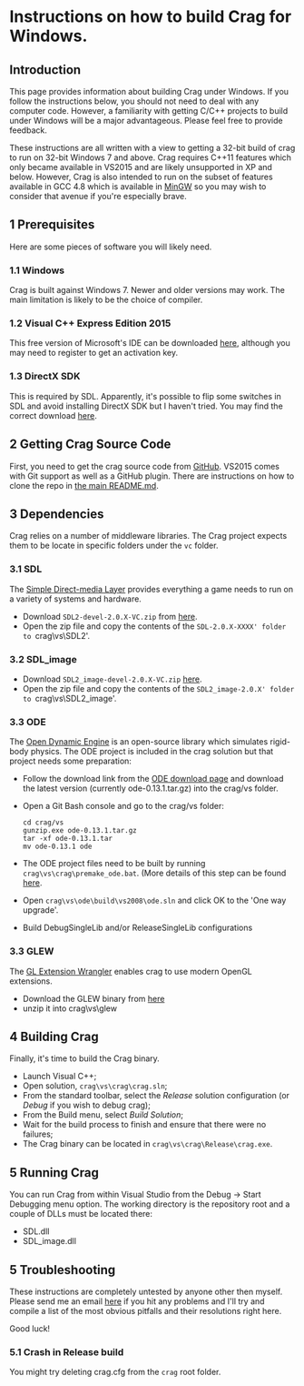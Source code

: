 # Instructions on how to build Crag for Windows.

## Introduction

This page provides information about building Crag under Windows. 
If you follow the instructions below, you should not need to deal with any computer code. 
However, a familiarity with getting C/C++ projects to build under Windows will be a major advantageous. 
Please feel free to provide feedback. 

These instructions are all written with a view to getting a 32-bit build of crag to run on 32-bit Windows 7 and above. 
Crag requires C++11 features which only became available in VS2015 and are likely unsupported in XP and below. 
However, Crag is also intended to run on the subset of features available in GCC 4.8 which is available in [MinGW](www.mingw.org) so you may wish to consider that avenue if you're especially brave.

## 1 Prerequisites

Here are some pieces of software you will likely need.

### 1.1 Windows

Crag is built against Windows 7. Newer and older versions may work. The main limitation is likely to be the choice of compiler.

### 1.2 Visual C++ Express Edition 2015

This free version of Microsoft's IDE can be downloaded [here](http://www.microsoft.com/visualstudio/), although you may need to register to get an activation key.

### 1.3 DirectX SDK

This is required by SDL. Apparently, it's possible to flip some switches in SDL and avoid installing DirectX SDK but I haven't tried. 
You may find the correct download [here](http://www.microsoft.com/download/en/details.aspx?displaylang=en&id=6812).

## 2 Getting Crag Source Code

First, you need to get the crag source code from [GitHub](https://github.com/johnmcfarlane/crag).
VS2015 comes with Git support as well as a GitHub plugin.
There are instructions on how to clone the repo in [the main README.md](../README.md).

## 3 Dependencies

Crag relies on a number of middleware libraries. 
The Crag project expects them to be locate in specific folders under the `vc` folder. 

### 3.1 SDL

The [Simple Direct-media Layer](http://www.libsdl.org/) provides everything a game needs to run on a variety of systems and hardware.

  * Download `SDL2-devel-2.0.X-VC.zip` from [here](http://www.libsdl.org/download-2.0.php).
  * Open the zip file and copy the contents of the `SDL-2.0.X-XXXX' folder to `crag\vs\SDL2'.

### 3.2 SDL_image

  * Download `SDL2_image-devel-2.0.X-VC.zip` [here](https://www.libsdl.org/projects/SDL_image/).
  * Open the zip file and copy the contents of the `SDL2_image-2.0.X' folder to `crag\vs\SDL2_image'.

### 3.3 ODE

The [Open Dynamic Engine](http://www.ode.org/) is an open-source library which simulates rigid-body physics.
The ODE project is included in the crag solution but that project needs some preparation:

  * Follow the download link from the [ODE download page](https://bitbucket.org/odedevs/ode/downloads) and download the latest version (currently ode-0.13.1.tar.gz) into the crag/vs folder.
  * Open a Git Bash console and go to the crag/vs folder:
  
    ```
	cd crag/vs
	gunzip.exe ode-0.13.1.tar.gz
	tar -xf ode-0.13.1.tar
	mv ode-0.13.1 ode
	```

  * The ODE project files need to be built by running `crag\vs\crag\premake_ode.bat`. (More details of this step can be found [here](http://opende.sourceforge.net/wiki/index.php/Manual_(Install_and_Use)).
  * Open `crag\vs\ode\build\vs2008\ode.sln` and click OK to the 'One way upgrade'.
  * Build DebugSingleLib and/or ReleaseSingleLib configurations

### 3.3 GLEW

The [GL Extension Wrangler](http://glew.sourceforge.net/) enables crag to use modern OpenGL extensions. 

  * Download the GLEW binary from [here](http://glew.sourceforge.net/)
  * unzip it into crag\vs\glew

## 4 Building Crag

Finally, it's time to build the Crag binary. 

  * Launch Visual C++;
  * Open solution, `crag\vs\crag\crag.sln`;
  * From the standard toolbar, select the _Release_ solution configuration (or _Debug_ if you wish to debug crag);
  * From the Build menu, select _Build Solution_;
  * Wait for the build process to finish and ensure that there were no failures;
  * The Crag binary can be located in `crag\vs\crag\Release\crag.exe`.

## 5 Running Crag

You can run Crag from within Visual Studio from the Debug -> Start Debugging menu option.
The working directory is the repository root and a couple of DLLs must be located there:

  * SDL.dll
  * SDL_image.dll

## 5 Troubleshooting

These instructions are completely untested by anyone other then myself. 
Please send me an email [here](http://www.google.com/profiles/110202519902799314719) if you hit any problems and I'll try and compile a list of the most obvious pitfalls and their resolutions right here.

Good luck!

### 5.1 Crash in Release build

You might try deleting crag.cfg from the `crag` root folder.
